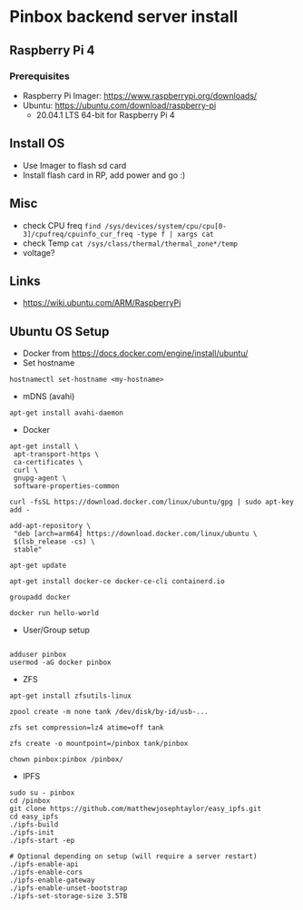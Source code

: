 # Pinbox backend server install

## Raspberry Pi 4

### Prerequisites

- Raspberry Pi Imager: https://www.raspberrypi.org/downloads/
- Ubuntu: https://ubuntu.com/download/raspberry-pi
  - 20.04.1 LTS 64-bit for Raspberry Pi 4

## Install OS

- Use Imager to flash sd card
- Install flash card in RP, add power and go :)

## Misc

- check CPU freq `find /sys/devices/system/cpu/cpu[0-3]/cpufreq/cpuinfo_cur_freq -type f | xargs cat`
- check Temp `cat /sys/class/thermal/thermal_zone*/temp`
- voltage?

## Links

- https://wiki.ubuntu.com/ARM/RaspberryPi

## Ubuntu OS Setup

- Docker from https://docs.docker.com/engine/install/ubuntu/
- Set hostname

```
hostnamectl set-hostname <my-hostname>
```

- mDNS (avahi)

```
apt-get install avahi-daemon
```

- Docker

```
apt-get install \
 apt-transport-https \
 ca-certificates \
 curl \
 gnupg-agent \
 software-properties-common

curl -fsSL https://download.docker.com/linux/ubuntu/gpg | sudo apt-key add -

add-apt-repository \
 "deb [arch=arm64] https://download.docker.com/linux/ubuntu \
 $(lsb_release -cs) \
 stable"

apt-get update

apt-get install docker-ce docker-ce-cli containerd.io

groupadd docker

docker run hello-world

```

- User/Group setup

```

adduser pinbox
usermod -aG docker pinbox

```

- ZFS

```
apt-get install zfsutils-linux

zpool create -m none tank /dev/disk/by-id/usb-...

zfs set compression=lz4 atime=off tank

zfs create -o mountpoint=/pinbox tank/pinbox

chown pinbox:pinbox /pinbox/
```

- IPFS

```
sudo su - pinbox
cd /pinbox
git clone https://github.com/matthewjosephtaylor/easy_ipfs.git
cd easy_ipfs
./ipfs-build
./ipfs-init
./ipfs-start -ep

# Optional depending on setup (will require a server restart)
./ipfs-enable-api
./ipfs-enable-cors
./ipfs-enable-gateway
./ipfs-enable-unset-bootstrap
./ipfs-set-storage-size 3.5TB

```
